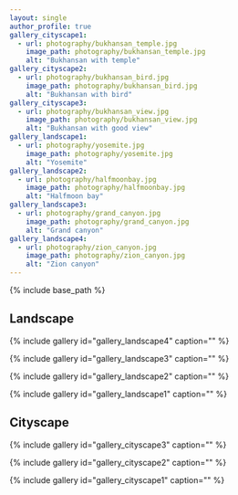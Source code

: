 ```yaml
---
layout: single
author_profile: true
gallery_cityscape1:
  - url: photography/bukhansan_temple.jpg
    image_path: photography/bukhansan_temple.jpg
    alt: "Bukhansan with temple"
gallery_cityscape2:
  - url: photography/bukhansan_bird.jpg 
    image_path: photography/bukhansan_bird.jpg
    alt: "Bukhansan with bird"
gallery_cityscape3:
  - url: photography/bukhansan_view.jpg 
    image_path: photography/bukhansan_view.jpg
    alt: "Bukhansan with good view"
gallery_landscape1:
  - url: photography/yosemite.jpg
    image_path: photography/yosemite.jpg
    alt: "Yosemite"
gallery_landscape2:
  - url: photography/halfmoonbay.jpg
    image_path: photography/halfmoonbay.jpg
    alt: "Halfmoon bay"
gallery_landscape3:
  - url: photography/grand_canyon.jpg
    image_path: photography/grand_canyon.jpg
    alt: "Grand canyon"
gallery_landscape4:
  - url: photography/zion_canyon.jpg
    image_path: photography/zion_canyon.jpg
    alt: "Zion canyon"
---
```


{% include base_path %}

## Landscape

{% include gallery id="gallery_landscape4" caption="" %}

{% include gallery id="gallery_landscape3" caption="" %}

{% include gallery id="gallery_landscape2" caption="" %}

{% include gallery id="gallery_landscape1" caption="" %}

## Cityscape

{% include gallery id="gallery_cityscape3" caption="" %}

{% include gallery id="gallery_cityscape2" caption="" %}

{% include gallery id="gallery_cityscape1" caption="" %}

